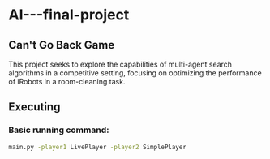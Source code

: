 # AI---final-project
## Can't Go Back Game
This project seeks to explore the capabilities of multi-agent search algorithms in a competitive setting, focusing on optimizing the performance of iRobots in a room-cleaning task.

## Executing

### Basic running command:

```sh
main.py -player1 LivePlayer -player2 SimplePlayer
```
